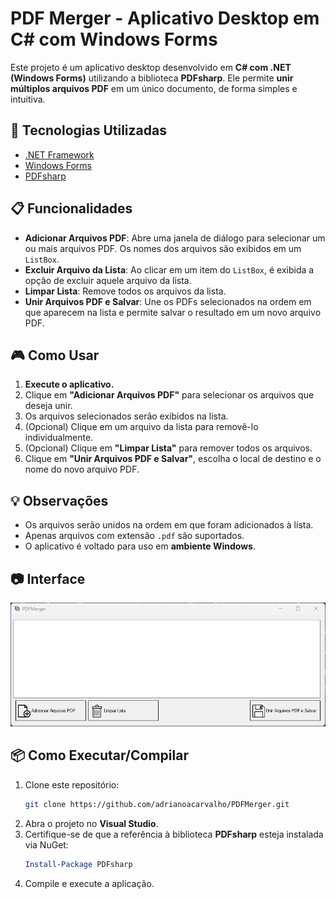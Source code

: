 
# PDF Merger - Aplicativo Desktop em C# com Windows Forms

Este projeto é um aplicativo desktop desenvolvido em **C# com .NET (Windows Forms)** utilizando a biblioteca **PDFsharp**. Ele permite **unir múltiplos arquivos PDF** em um único documento, de forma simples e intuitiva.

## 🧰 Tecnologias Utilizadas

- [.NET Framework](https://dotnet.microsoft.com/)
- [Windows Forms](https://learn.microsoft.com/dotnet/desktop/winforms/)
- [PDFsharp](http://pdfsharp.net/)

## 📋 Funcionalidades

- **Adicionar Arquivos PDF**: Abre uma janela de diálogo para selecionar um ou mais arquivos PDF. Os nomes dos arquivos são exibidos em um `ListBox`.
- **Excluir Arquivo da Lista**: Ao clicar em um item do `ListBox`, é exibida a opção de excluir aquele arquivo da lista.
- **Limpar Lista**: Remove todos os arquivos da lista.
- **Unir Arquivos PDF e Salvar**: Une os PDFs selecionados na ordem em que aparecem na lista e permite salvar o resultado em um novo arquivo PDF.

## 🎮 Como Usar

1. **Execute o aplicativo.**
2. Clique em **"Adicionar Arquivos PDF"** para selecionar os arquivos que deseja unir.
3. Os arquivos selecionados serão exibidos na lista.
4. (Opcional) Clique em um arquivo da lista para removê-lo individualmente.
5. (Opcional) Clique em **"Limpar Lista"** para remover todos os arquivos.
6. Clique em **"Unir Arquivos PDF e Salvar"**, escolha o local de destino e o nome do novo arquivo PDF.

## 💡 Observações

- Os arquivos serão unidos na ordem em que foram adicionados à lista.
- Apenas arquivos com extensão `.pdf` são suportados.
- O aplicativo é voltado para uso em **ambiente Windows**.

## 📷 Interface

![Screenshot](screenshot.png)

## 📦 Como Executar/Compilar

1. Clone este repositório:
   ```bash
   git clone https://github.com/adrianoacarvalho/PDFMerger.git
   ```
2. Abra o projeto no **Visual Studio**.
3. Certifique-se de que a referência à biblioteca **PDFsharp** esteja instalada via NuGet:
   ```powershell
   Install-Package PDFsharp
   ```
4. Compile e execute a aplicação.

